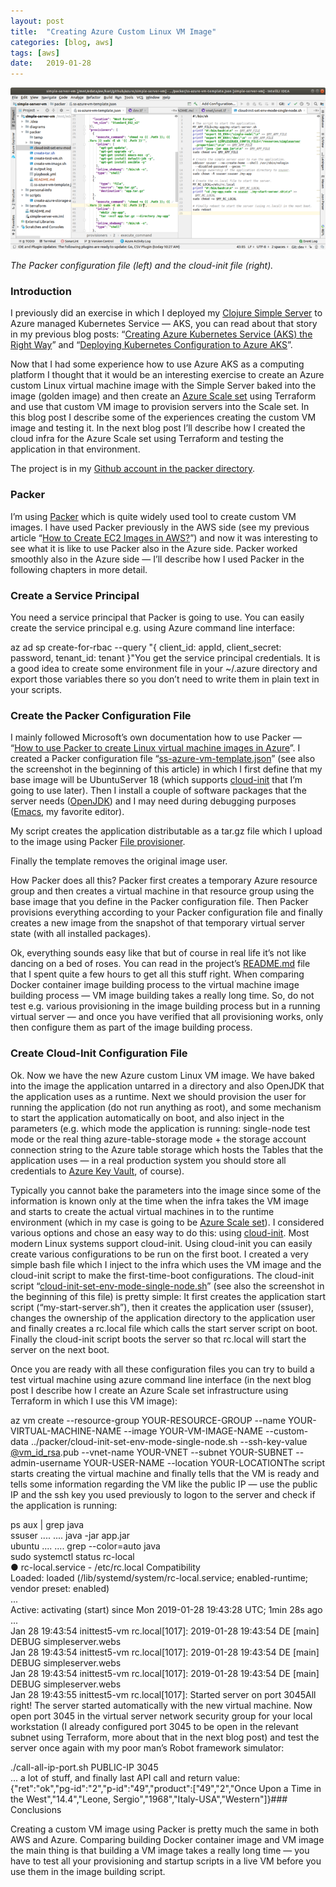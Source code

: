 ```yaml
---
layout:	post
title:	"Creating Azure Custom Linux VM Image"
categories: [blog, aws]
tags: [aws]
date:	2019-01-28
---
```


![](/img/2019-01-28-creating-azure-custom-linux-vm-image_img_1.png)

*The Packer configuration file (left) and the cloud-init file (right).*

### Introduction

I previously did an exercise in which I deployed my [Clojure Simple Server](https://github.com/karimarttila/clojure/tree/master/clj-ring-cljs-reagent-demo/simple-server) to Azure managed Kubernetes Service — AKS, you can read about that story in my previous blog posts: “[Creating Azure Kubernetes Service (AKS) the Right Way](https://medium.com/@kari.marttila/creating-azure-kubernetes-service-aks-the-right-way-9b18c665a6fa)” and “[Deploying Kubernetes Configuration to Azure AKS](https://medium.com/@kari.marttila/deploying-kubernetes-configuration-to-azure-aks-8d32c3c6de5f)”.

Now that I had some experience how to use Azure AKS as a computing platform I thought that it would be an interesting exercise to create an Azure custom Linux virtual machine image with the Simple Server baked into the image (golden image) and then create an [Azure Scale set](https://docs.microsoft.com/en-us/azure/virtual-machine-scale-sets/overview) using Terraform and use that custom VM image to provision servers into the Scale set. In this blog post I describe some of the experiences creating the custom VM image and testing it. In the next blog post I’ll describe how I created the cloud infra for the Azure Scale set using Terraform and testing the application in that environment.

The project is in my [Github account in the packer directory](https://github.com/karimarttila/azure/tree/master/simple-server-vm/packer).

### Packer

I’m using [Packer](https://www.packer.io/) which is quite widely used tool to create custom VM images. I have used Packer previously in the AWS side (see my previous article “[How to Create EC2 Images in AWS?](https://medium.com/tieto-developers/how-to-create-ec2-images-in-aws-a27b1afc97c6)”) and now it was interesting to see what it is like to use Packer also in the Azure side. Packer worked smoothly also in the Azure side — I’ll describe how I used Packer in the following chapters in more detail.

### Create a Service Principal

You need a service principal that Packer is going to use. You can easily create the service principal e.g. using Azure command line interface:

az ad sp create-for-rbac --query "{ client\_id: appId, client\_secret: password, tenant\_id: tenant }"You get the service principal credentials. It is a good idea to create some environment file in your ~/.azure directory and export those variables there so you don’t need to write them in plain text in your scripts.

### Create the Packer Configuration File

I mainly followed Microsoft’s own documentation how to use Packer — “[How to use Packer to create Linux virtual machine images in Azure](https://docs.microsoft.com/en-us/azure/virtual-machines/linux/build-image-with-packer)”. I created a Packer configuration file “[ss-azure-vm-template.json](https://github.com/karimarttila/azure/blob/master/simple-server-vm/packer/ss-azure-vm-template.json)” (see also the screenshot in the beginning of this article) in which I first define that my base image will be UbuntuServer 18 (which supports [cloud-init](https://cloudinit.readthedocs.io/en/latest/) that I’m going to use later). Then I install a couple of software packages that the server needs ([OpenJDK](http://openjdk.java.net/)) and I may need during debugging purposes ([Emacs](https://www.gnu.org/software/emacs/), my favorite editor).

My script creates the application distributable as a tar.gz file which I upload to the image using Packer [File provisioner](https://www.packer.io/docs/provisioners/file.html).

Finally the template removes the original image user.

How Packer does all this? Packer first creates a temporary Azure resource group and then creates a virtual machine in that resource group using the base image that you define in the Packer configuration file. Then Packer provisions everything according to your Packer configuration file and finally creates a new image from the snapshot of that temporary virtual server state (with all installed packages).

Ok, everything sounds easy like that but of course in real life it’s not like dancing on a bed of roses. You can read in the project’s [README.md](https://github.com/karimarttila/azure/blob/master/simple-server-vm/README.md) file that I spent quite a few hours to get all this stuff right. When comparing Docker container image building process to the virtual machine image building process — VM image building takes a really long time. So, do not test e.g. various provisioning in the image building process but in a running virtual server — and once you have verified that all provisioning works, only then configure them as part of the image building process.

### Create Cloud-Init Configuration File

Ok. Now we have the new Azure custom Linux VM image. We have baked into the image the application untarred in a directory and also OpenJDK that the application uses as a runtime. Next we should provision the user for running the application (do not run anything as root), and some mechanism to start the application automatically on boot, and also inject in the parameters (e.g. which mode the application is running: single-node test mode or the real thing azure-table-storage mode + the storage account connection string to the Azure table storage which hosts the Tables that the application uses — in a real production system you should store all credentials to [Azure Key Vault](https://azure.microsoft.com/en-us/services/key-vault/), of course).

Typically you cannot bake the parameters into the image since some of the information is known only at the time when the infra takes the VM image and starts to create the actual virtual machines in to the runtime environment (which in my case is going to be [Azure Scale set](https://docs.microsoft.com/en-us/azure/virtual-machine-scale-sets/overview)). I considered various options and chose an easy way to do this: using [cloud-init](https://cloudinit.readthedocs.io/en/latest/). Most modern Linux systems support cloud-init. Using cloud-init you can easily create various configurations to be run on the first boot. I created a very simple bash file which I inject to the infra which uses the VM image and the cloud-init script to make the first-time-boot configurations. The cloud-init script “[cloud-init-set-env-mode-single-node.sh](https://github.com/karimarttila/azure/blob/master/simple-server-vm/packer/cloud-init-set-env-mode-single-node.sh)” (see also the screenshot in the beginning of this file) is pretty simple: It first creates the application start script (“my-start-server.sh”), then it creates the application user (ssuser), changes the ownership of the application directory to the application user and finally creates a rc.local file which calls the start server script on boot. Finally the cloud-init script boots the server so that rc.local will start the server on the next boot.

Once you are ready with all these configuration files you can try to build a test virtual machine using azure command line interface (in the next blog post I describe how I create an Azure Scale set infrastructure using Terraform in which I use this VM image):

az vm create --resource-group YOUR-RESOURCE-GROUP --name YOUR-VIRTUAL-MACHINE-NAME --image YOUR-VM-IMAGE-NAME --custom-data ../packer/cloud-init-set-env-mode-single-node.sh --ssh-key-value [@vm\_id\_rsa](http://twitter.com/vm_id_rsa "Twitter profile for @vm_id_rsa").pub --vnet-name YOUR-VNET --subnet YOUR-SUBNET --admin-username YOUR-USER-NAME --location YOUR-LOCATIONThe script starts creating the virtual machine and finally tells that the VM is ready and tells some information regarding the VM like the public IP — use the public IP and the ssh key you used previously to logon to the server and check if the application is running:

ps aux | grep java  
ssuser .... <some stuff> .... java -jar app.jar  
ubuntu .... <some stuff> .... grep --color=auto java  
sudo systemctl status rc-local  
● rc-local.service - /etc/rc.local Compatibility  
 Loaded: loaded (/lib/systemd/system/rc-local.service; enabled-runtime; vendor preset: enabled)  
...  
 Active: activating (start) since Mon 2019-01-28 19:43:28 UTC; 1min 28s ago  
...  
Jan 28 19:43:54 inittest5-vm rc.local[1017]: 2019-01-28 19:43:54 DE [main] DEBUG simpleserver.webs  
Jan 28 19:43:54 inittest5-vm rc.local[1017]: 2019-01-28 19:43:54 DE [main] DEBUG simpleserver.webs  
Jan 28 19:43:54 inittest5-vm rc.local[1017]: 2019-01-28 19:43:54 DE [main] DEBUG simpleserver.webs  
Jan 28 19:43:55 inittest5-vm rc.local[1017]: Started server on port 3045All right! The server started automatically with the new virtual machine. Now open port 3045 in the virtual server network security group for your local workstation (I already configured port 3045 to be open in the relevant subnet using Terraform, more about that in the next blog post) and test the server once again with my poor man’s Robot framework simulator:

./call-all-ip-port.sh PUBLIC-IP 3045  
... a lot of stuff, and finally last API call and return value:  
{"ret":"ok","pg-id":"2","p-id":"49","product":["49","2","Once Upon a Time in the West","14.4","Leone, Sergio","1968","Italy-USA","Western"]}### Conclusions

Creating a custom VM image using Packer is pretty much the same in both AWS and Azure. Comparing building Docker container image and VM image the main thing is that building a VM image takes a really long time — you have to test all your provisioning and startup scripts in a live VM before you use them in the image building script.

  
